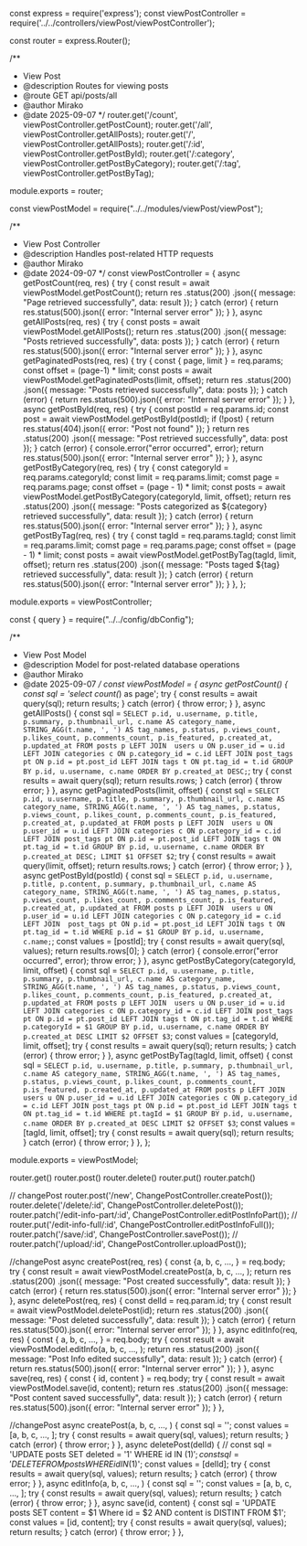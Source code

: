 const express = require('express');
const viewPostController = require('../../controllers/viewPost/viewPostController');

const router = express.Router();

/**
 * View Post
 * @description Routes for viewing posts
 * @route GET api/posts/all
 * @author Mirako
 * @date 2025-09-07
 */
router.get('/count', viewPostController.getPostCount);
router.get('/all', viewPostController.getAllPosts);
router.get('/', viewPostController.getAllPosts);
router.get('/:id', viewPostController.getPostById);
router.get('/:category', viewPostController.getPostByCategory);
router.get('/:tag', viewPostController.getPostByTag);

module.exports = router;







const viewPostModel = require("../../modules/viewPost/viewPost");

/**
 * View Post Controller
 * @description Handles post-related HTTP requests
 * @author Mirako
 * @date 2024-09-07
 */
const viewPostController = {
  async getPostCount(req, res) {
    try {
      const result = await viewPostModel.getPostCount();
      return res
        .status(200)
        .json({ message: "Page retrieved successfully", data: result });
    } catch (error) {
      return res.status(500).json({ error: "Internal server error" });
    }
  },
  async getAllPosts(req, res) {
    try {
      const posts = await viewPostModel.getAllPosts();
      return res
        .status(200)
        .json({ message: "Posts retrieved successfully", data: posts });
    } catch (error) {
      return res.status(500).json({ error: "Internal server error" });
    }
  },
  async getPaginatedPosts(req, res) {
    try {
      const { page, limit } = req.params;
      const offset = (page-1) * limit;
      const posts = await viewPostModel.getPaginatedPosts(limit, offset);
        return res
          .status(200)
          .json({ message: "Posts retrieved successfully", data: posts });
    } catch (error) {
      return res.status(500).json({ error: "Internal server error" });
    }
  },
  async getPostById(req, res) {
    try {
      const postId = req.params.id;
      const post = await viewPostModel.getPostById(postId);
      if (!post) {
        return res.status(404).json({ error: "Post not found" });
      }
      return res
        .status(200)
        .json({ message: "Post retrieved successfully", data: post });
    } catch (error) {
        console.error("error occurred", error);
      return res.status(500).json({ error: "Internal server error" });
    }
  },
  async getPostByCategory(req, res) {
     try {
       const categoryId = req.params.categoryId;
       const limit = req.params.limit;
       comst page = req.params.page;
       const offset = (page - 1) * limit;
       const posts = await viewPostModel.getPostByCategory(categoryId, limit, offset);
       return res
         .status(200)
         .json({ message: "Posts categorized as ${category} retrieved successfully", data: result });
     } catch (error) {
       return res.status(500).json({ error: "Internal server error" });
     }
  },
  async getPostByTag(req, res) {
    try {
      const tagId = req.params.tagId;
      const limit = req.params.limit;
      comst page = req.params.page;
      const offset = (page - 1) * limit;
      const posts = await viewPostModel.getPostByTag(tagId, limit, offset);
      return res
        .status(200)
        .json({ message: "Posts taged ${tag} retrieved successfully", data: result });
    } catch (error) {
      return res.status(500).json({ error: "Internal server error" });
    }
  },
};

module.exports = viewPostController;








const { query } = require("../../config/dbConfig");

/**
 * View Post Model
 * @description Model for post-related database operations
 * @author Mirako
 * @date 2025-09-07
 */
const viewPostModel = {
  async getPostCount() {
    const sql = 'select count(*) as page';
    try {
      const results = await query(sql);
      return results;
    } catch (error) {
      throw error;
    }
  },
  async getAllPosts() {
    const sql = `SELECT
                    p.id,
                    u.username,
                    p.title,
                    p.summary,
                    p.thumbnail_url,
                    c.name AS category_name,
                    STRING_AGG(t.name, ', ') AS tag_names,
                    p.status,
                    p.views_count,
                    p.likes_count,
                    p.comments_count,
                    p.is_featured,
                    p.created_at,
                    p.updated_at
                FROM
                    posts p
                LEFT JOIN 
                    users u ON p.user_id = u.id
                LEFT JOIN
                    categories c ON p.category_id = c.id
                LEFT JOIN
                    post_tags pt ON p.id = pt.post_id
                LEFT JOIN
                    tags t ON pt.tag_id = t.id
                GROUP BY
                    p.id, u.username, c.name
                ORDER BY
                    p.created_at DESC;`;
    try {
      const results = await query(sql);
      return results.rows;
    } catch (error) {
      throw error;
    }
  },
  async getPaginatedPosts(limit, offset) {
    const sql = `SELECT
                     p.id,
                     u.username,
                     p.title,
                     p.summary,
                     p.thumbnail_url,
                     c.name AS category_name,
                     STRING_AGG(t.name, ', ') AS tag_names,
                     p.status,
                     p.views_count,
                     p.likes_count,
                     p.comments_count,
                     p.is_featured,
                     p.created_at,
                     p.updated_at
                 FROM
                     posts p
                 LEFT JOIN 
                     users u ON p.user_id = u.id
                 LEFT JOIN
                     categories c ON p.category_id = c.id
                 LEFT JOIN
                     post_tags pt ON p.id = pt.post_id
                 LEFT JOIN
                     tags t ON pt.tag_id = t.id
                 GROUP BY
                     p.id, u.username, c.name
                 ORDER BY
                     p.created_at DESC;
                 LIMIT $1 OFFSET $2`;
    try {
      const results = await query(limit, offset);
      return results.rows;
    } catch (error) {
      throw error;
    }
  },
  async getPostById(postId) {
    const sql = `SELECT
                     p.id,
                     u.username,
                     p.title,
                     p.content,
                     p.summary,
                     p.thumbnail_url,
                     c.name AS category_name,
                     STRING_AGG(t.name, ', ') AS tag_names,
                     p.status,
                     p.views_count,
                     p.likes_count,
                     p.comments_count,
                     p.is_featured,
                     p.created_at,
                     p.updated_at
                 FROM
                     posts p
                 LEFT JOIN 
                     users u ON p.user_id = u.id
                 LEFT JOIN
                     categories c ON p.category_id = c.id
                 LEFT JOIN 
                     post_tags pt ON p.id = pt.post_id
                 LEFT JOIN
                     tags t ON pt.tag_id = t.id
                 WHERE
                     p.id = $1
                 GROUP BY
                     p.id, u.username, c.name;`;
    const values = [postId];
    try {
      const results = await query(sql, values);
      return results.rows[0];
    } catch (error) {
      console.error("error occurred", error);
      throw error;
    }
  },
  async getPostByCategory(categoryId, limit, offset) {
    const sql = `SELECT
                    p.id,
                    u.username,
                    p.title,
                    p.summary,
                    p.thumbnail_url,
                    c.name AS category_name,
                    STRING_AGG(t.name, ', ') AS tag_names,
                    p.status,
                    p.views_count,
                    p.likes_count,
                    p.comments_count,
                    p.is_featured,
                    p.created_at,
                    p.updated_at
                FROM
                    posts p
                LEFT JOIN 
                    users u ON p.user_id = u.id
                LEFT JOIN
                    categories c ON p.category_id = c.id
                LEFT JOIN
                    post_tags pt ON p.id = pt.post_id
                LEFT JOIN
                    tags t ON pt.tag_id = t.id
                WHERE p.categoryId = $1
                GROUP BY
                    p.id, u.username, c.name
                ORDER BY
                    p.created_at DESC
                LIMIT $2 OFFSET $3`;
    const values = [categoryId, limit, offset];
    try {
      const results = await query(sql);
      return results;
    } catch (error) {
      throw error;
    }
  },
  async getPostByTag(tagId, limit, offset) {
    const sql = `SELECT
                    p.id,
                    u.username,
                    p.title,
                    p.summary,
                    p.thumbnail_url,
                    c.name AS category_name,
                    STRING_AGG(t.name, ', ') AS tag_names,
                    p.status,
                    p.views_count,
                    p.likes_count,
                    p.comments_count,
                    p.is_featured,
                    p.created_at,
                    p.updated_at
                FROM
                    posts p
                LEFT JOIN 
                    users u ON p.user_id = u.id
                LEFT JOIN
                    categories c ON p.category_id = c.id
                LEFT JOIN
                    post_tags pt ON p.id = pt.post_id
                LEFT JOIN
                    tags t ON pt.tag_id = t.id
                WHERE pt.tagId = $1
                GROUP BY
                    p.id, u.username, c.name
                ORDER BY
                    p.created_at DESC
                LIMIT $2 OFFSET $3`;
    const values = [tagId, limit, offset];
    try {
      const results = await query(sql);
      return results;
    } catch (error) {
      throw error;
    }
  },
};

module.exports = viewPostModel;













router.get()
router.post()
router.delete()
router.put()
router.patch()







// changePost
router.post('/new', ChangePostController.createPost());
router.delete('/delete/:id', ChangePostController.deletePost());
router.patch('/edit-info-part/:id', ChangePostController.editPostInfoPart());
// router.put('/edit-info-full/:id', ChangePostController.editPostInfoFull());
router.patch('/save/:id', ChangePostController.savePost());
// router.patch('/upload/:id', ChangePostController.uploadPost());













//changePost
async createPost(req, res) { 
  const {a, b, c, ..., } = req.body;
  try {
    const result = await viewPostModel.createPost(a, b, c, ..., ); 
    return res 
      .status(200) 
      .json({ message: "Post created successfully", data: result }); 
  } catch (error) { 
    return res.status(500).json({ error: "Internal server error" }); 
  } 
}, 
async deletePost(req, res) { 
  const delId = req.param.id;
  try {
    const result = await viewPostModel.deletePost(id); 
    return res 
      .status(200) 
      .json({ message: "Post deleted successfully", data: result }); 
  } catch (error) { 
    return res.status(500).json({ error: "Internal server error" }); 
  } 
}, 
async editInfo(req, res) { 
  const { a, b, c, ..., } = req.body;
  try {
    const result = await viewPostModel.editInfo(a, b, c, ..., ); 
    return res 
      .status(200) 
      .json({ message: "Post Info edited successfully", data: result }); 
  } catch (error) { 
    return res.status(500).json({ error: "Internal server error" }); 
  } 
}, 
async save(req, res) { 
  const { id, content } = req.body;
  try {
    const result = await viewPostModel.save(id, content); 
    return res 
      .status(200) 
      .json({ message: "Post content saved successfully", data: result }); 
  } catch (error) { 
    return res.status(500).json({ error: "Internal server error" }); 
  } 
}, 














//changePost
async createPost(a, b, c, ..., ) { 
  const sql = '';
  const values = [a, b, c, ..., ];
  try { 
    const results = await query(sql, values); 
    return results; 
  } catch (error) { 
    throw error; 
  } 
}, 
async deletePost(delId) {
  // const sql = 'UPDATE posts SET deleted = '1' WHERE id IN ($1)';
  const sql = 'DELETE FROM posts WHERE id IN ($1)';
  const values = [delId];
  try { 
    const results = await query(sql, values); 
    return results; 
  } catch (error) { 
    throw error; 
  } 
}, 
async editInfo(a, b, c, ..., ) { 
  const sql = '';
  const values = [a, b, c, ..., ];
  try { 
    const results = await query(sql, values); 
    return results; 
  } catch (error) { 
    throw error; 
  } 
}, 
async save(id, content) { 
  const sql = 'UPDATE posts SET content = $1 Where id = $2 AND content is DISTINT FROM $1';
  const values = [id, content];
  try { 
    const results = await query(sql, values); 
    return results; 
  } catch (error) { 
    throw error; 
  } 
}, 
